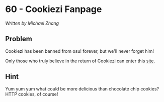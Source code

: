 # 60 - Cookiezi Fanpage

*Written by Michael Zhang*

## Problem

Cookiezi has been banned from osu! forever, but we'll never forget him!

Only those who truly believe in the return of Cookiezi can enter this [site](http://easyctf.com/sites/cookiezi).

## Hint

Yum yum yum what could be more delicious than chocolate chip cookies? HTTP cookies, of course!

